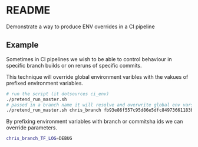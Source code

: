 # README
Demonstrate a way to produce ENV overrides in a CI pipeline

## Example
Sometimes in CI pipelines we wish to be able to control behaviour in specific branch builds or on reruns of specific commits.  

This technique will override global environment varibles with the vakues of prefixed environment variables.  

```sh
# run the script (it dotsources ci_env)
./pretend_run_master.sh
# passed in a branch name it will resolve and overwrite global env vars.
./pretend_run_master.sh chris_branch fb93e86f557c95d86e5dfc84973661183be8c5fa
```

By prefixing environment variables with branch or commitsha ids we can override parameters. 
```sh
chris_branch_TF_LOG=DEBUG
```
